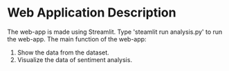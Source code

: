 # Web Application Description
The web-app is made using Streamlit. Type 'steamlit run analysis.py' to run the web-app. The main function of the web-app:

1. Show the data from the dataset.
2. Visualize the data of sentiment analysis.

